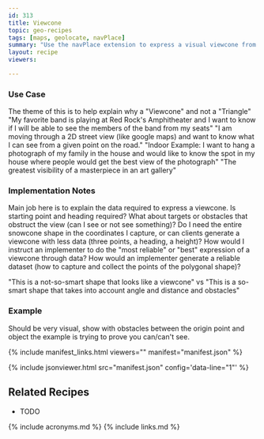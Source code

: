```yaml
---
id: 313
title: Viewcone
topic: geo-recipes
tags: [maps, geolocate, navPlace]
summary: "Use the navPlace extension to express a visual viewcone from a given point on a map."
layout: recipe
viewers:

---
```


### Use Case
The theme of this is to help explain why a "Viewcone" and not a "Triangle"
"My favorite band is playing at Red Rock's Amphitheater and I want to know if I will be able to see the members of the band from my seats"
"I am moving through a 2D street view (like google maps) and want to know what I can see from a given point on the road."
"Indoor Example: I want to hang a photograph of my family in the house and would like to know the spot in my house where people would get the best view of the photograph"
"The greatest visibility of a masterpiece in an art gallery"


### Implementation Notes
Main job here is to explain the data required to express a viewcone.  Is starting point and heading required?  What about targets or obstacles that obstruct the view (can I see or not see something)? Do I need the entire snowcone shape in the coordinates I capture, or can clients generate a viewcone with less data (three points, a heading, a height)?  How would I instruct an implementer to do the "most reliable" or "best" expression of a viewcone through data?  How would an implementer generate a reliable dataset (how to capture and collect the points of the polygonal shape)?

"This is a not-so-smart shape that looks like a viewcone"
vs
"This is a so-smart shape that takes into account angle and distance and obstacles"


### Example
Should be very visual, show with obstacles between the origin point and object the example is trying to prove you can/can't see.

{% include manifest_links.html viewers="" manifest="manifest.json" %}

{% include jsonviewer.html src="manifest.json" config='data-line="1"' %}

## Related Recipes
* TODO

{% include acronyms.md %}
{% include links.md %}
